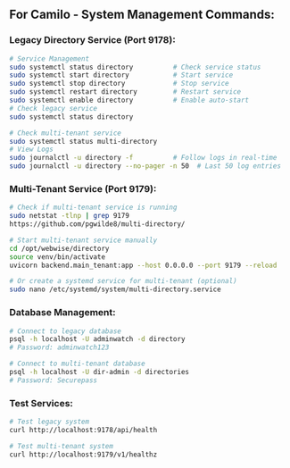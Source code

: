 ## **For Camilo - System Management Commands:**

### **Legacy Directory Service (Port 9178):**
```bash
# Service Management
sudo systemctl status directory          # Check service status
sudo systemctl start directory           # Start service
sudo systemctl stop directory            # Stop service
sudo systemctl restart directory         # Restart service
sudo systemctl enable directory          # Enable auto-start
# Check legacy service
sudo systemctl status directory

# Check multi-tenant service
sudo systemctl status multi-directory
# View Logs
sudo journalctl -u directory -f          # Follow logs in real-time
sudo journalctl -u directory --no-pager -n 50  # Last 50 log entries
```

### **Multi-Tenant Service (Port 9179):**
```bash
# Check if multi-tenant service is running
sudo netstat -tlnp | grep 9179
https://github.com/pgwilde8/multi-directory/

# Start multi-tenant service manually
cd /opt/webwise/directory
source venv/bin/activate
uvicorn backend.main_tenant:app --host 0.0.0.0 --port 9179 --reload

# Or create a systemd service for multi-tenant (optional)
sudo nano /etc/systemd/system/multi-directory.service
```

### **Database Management:**
```bash
# Connect to legacy database
psql -h localhost -U adminwatch -d directory
# Password: adminwatch123

# Connect to multi-tenant database
psql -h localhost -U dir-admin -d directories
# Password: Securepass
```

### **Test Services:**
```bash
# Test legacy system
curl http://localhost:9178/api/health

# Test multi-tenant system
curl http://localhost:9179/v1/healthz
```

